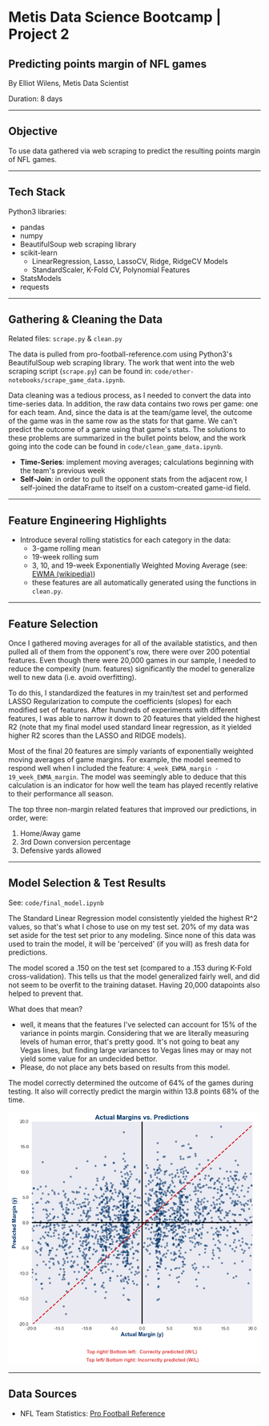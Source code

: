 # Metis Data Science Bootcamp | Project 2

## Predicting points margin of NFL games

By Elliot Wilens, Metis Data Scientist

Duration: 8 days 

---
## Objective

To use data gathered via web scraping to predict the resulting points margin of NFL games.

---
## Tech Stack

Python3 libraries:
- pandas
- numpy
- BeautifulSoup web scraping library
- scikit-learn
  - LinearRegression, Lasso, LassoCV, Ridge, RidgeCV Models
  - StandardScaler, K-Fold CV, Polynomial Features
- StatsModels
- requests

---
## Gathering & Cleaning the Data

Related files: `scrape.py` & `clean.py`

The data is pulled from pro-football-reference.com using Python3's BeautifulSoup web scraping library. The work that went into the web scraping script (`scrape.py`) can be found in: `code/other-notebooks/scrape_game_data.ipynb`.

Data cleaning was a tedious process, as I needed to convert the data into time-series data. In addition, the raw data contains two rows per game: one for each team. And, since the data is at the team/game level, the outcome of the game was in the same row as the stats for that game. We can't predict the outcome of a game using that game's stats. The solutions to these problems are summarized in the bullet points below, and the work going into the code can be found in `code/clean_game_data.ipynb`.

- **Time-Series**: implement moving averages; calculations beginning with the team's previous week
- **Self-Join**: in order to pull the opponent stats from the adjacent row, I self-joined the dataFrame to itself on a custom-created game-id field. 

---
## Feature Engineering Highlights

* Introduce several rolling statistics for each category in the data:
  * 3-game rolling mean 
  * 19-week rolling sum 
  * 3, 10, and 19-week Exponentially Weighted Moving Average (see: [EWMA (wikipedia)](https://en.wikipedia.org/wiki/Moving_average#Exponential%20moving%20average))
  * these features are all automatically generated using the functions in `clean.py`. 

---
## Feature Selection

Once I gathered moving averages for all of the available statistics, and then pulled all of them from the opponent's row, there were over 200 potential features. Even though there were 20,000 games in our sample, I needed to reduce the compexity (num. features) significantly the model to generalize well to new data (i.e. avoid overfitting).

To do this, I standardized the features in my train/test set and performed LASSO Regularization to compute the coefficients (slopes) for each modified set of features. After hundreds of experiments with different features, I was able to narrow it down to 20 features that yielded the highest R2 (note that my final model used standard linear regression, as it yielded higher R2 scores than the LASSO and RIDGE models).

Most of the final 20 features are simply variants of exponentially weighted moving averages of game margins. For example, the model seemed to respond well when I included the feature: `4_week_EWMA_margin - 19_week_EWMA_margin`. The model was seemingly able to deduce that this calculation is an indicator for how well the team has played recently relative to their performance all season.

The top three non-margin related features that improved our predictions, in order, were:

1. Home/Away game
2. 3rd Down conversion percentage
3. Defensive yards allowed

---
## Model Selection & Test Results

See: `code/final_model.ipynb`

The Standard Linear Regression model consistently yielded the highest R^2 values, so that's what I chose to use on my test set. 20% of my data was set aside for the test set prior to any modeling. Since none of this data was used to train the model, it will be 'perceived' (if you will) as fresh data for predictions.  

The model scored a .150 on the test set (compared to a .153 during K-Fold cross-validation). This tells us that the model generalized fairly well, and did not seem to be overfit to the training dataset. Having 20,000 datapoints also helped to prevent that.

What does that mean?

- well, it means that the features I've selected can account for 15% of the variance in points margin. Considering that we are literally measuring levels of human error, that's pretty good. It's not going to beat any Vegas lines, but finding large variances to Vegas lines may or may not yield some value for an undecided bettor.
- Please, do not place any bets based on results from this model.

The model correctly determined the outcome of 64% of the games during testing. It also will correctly predict the margin within 13.8 points 68% of the time.

![Prediction vs Actual](https://github.com/edubu2/metis-project2/blob/main/code/figures/pred_vs_actual.png)

---
## Data Sources

- NFL Team Statistics: [Pro Football Reference](https://www.pro-football-reference.com/)
